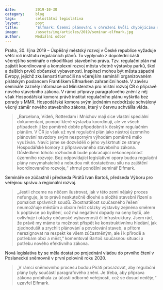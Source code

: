 ```yaml
---
date:         2019-10-30
category:     blog
tags:         celostátní legislativa
layout:       post
title:        "Elfmark: Územní plánování v ohrožení kvůli chybějícímu regulačnímu plánu"
image:        /assets/img/articles/2019/seminar-elfmark.jpg
author:       Mediální odbor
---
```


 

Praha, 30. října 2019 – Úspěšný městský rozvoj v České republice vyžaduje větší roli institutu regulačních plánů. To vyplynulo z dopolední části včerejšího semináře o rekodifikaci stavebního práva. Tzv. regulační plán má zajistit koordinovaný a komplexní rozvoj města včetně výstavby parků, škol a dalších prvků občanské vybavenosti. Inspirací mohou být města západní Evropy, jejichž zkušenosti tlumočili na včerejším semináři organizovaném pirátským poslancem Františkem Elfmarkem zahraniční hosté. V závěru semináře zazněly informace od Ministerstva pro místní rozvoj ČR o přípravě nového stavebního zákona. V rámci přípravy paragrafového znění z něj však Hospodářská komora právě institut regulačního plánu vyškrtla bez porady s MMR. Hospodářská komora svým jednáním nedodržuje schválený věcný záměr nového stavebního zákona, který v červnu schválila vláda.

> „Barcelona, Vídeň, Rotterdam i Mnichov mají sice vlastní speciální dokumentaci, pomocí které výstavbu koordinují, ale ve všech případech ji lze poměrně dobře připodobnit k českým regulačním plánům. V ČR je však už nyní regulační plán jako nástroj územního plánování navzdory svým nesporným výhodám poměrně málo využíván. Navíc jsme se dozvěděli o jeho vyškrtnutí ze strany Hospodářské komory z připravovaného stavebního zákona. Důsledkem tohoto rozhodnutí bude pokračující nekoncepčnost územního rozvoje. Bez odpovídající legislativní opory budou regulační plány nevymahatelné a nebudou mít dostatečnou sílu na zajištění koordinovaného rozvoje,“ shrnul pondělní seminář Elfmark.

Semináře se zúčastnil i předseda Pirátů Ivan Bartoš, předseda Výboru pro veřejnou správu a regionální rozvoj. 

> „Jestli chceme na něčem ilustrovat, jak v této zemi nějaký proces nefunguje, je to právě neskutečně dlouhé a složité stavební řízení a pomalost správních soudů. Zkostnatělost současného řešení neumožňuje městům a obcím řešit otázky výstavby zejména směrem k poptávce po bydlení, což má negativní dopady na ceny bytů, ale ovlivňuje i otázky občanské vybavenosti či infrastruktury. Jsem rád, že právě my máme tu možnost přispět ke konstruktivnímu hledání, jak zjednodušit a zrychlit plánování a povolování staveb, a přitom nerezignovat na respekt ke všem zúčastněným, ale i k přírodě a potřebám obcí a měst,“ komentoval Bartoš současnou situaci a potřebu nového efektivního zákona. 

Nová legislativa by se měla dostat po projednání vládou do prvního čtení v Poslanecké sněmovně v první polovině roku 2020. 

> „V rámci sněmovního procesu budou Piráti prosazovat, aby regulační plány byly součástí paragrafového znění. Je třeba, aby příprava zákona probíhala za účasti odborné veřejnosti, což se dosud neděje,“ uzavřel Elfmark.
